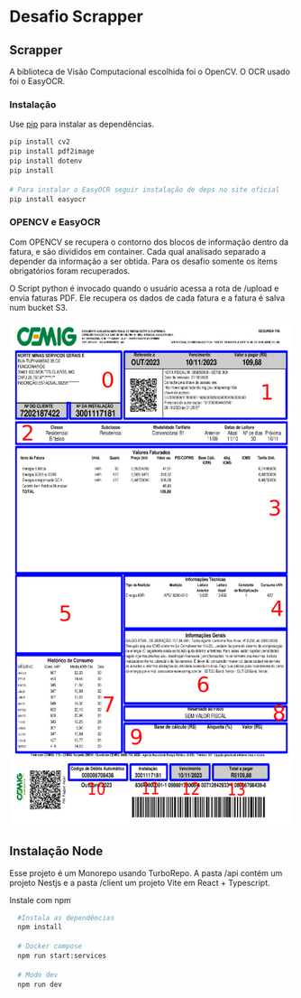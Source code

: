 # Desafio Scrapper

## Scrapper

A biblioteca de Visão Computacional escolhida foi o OpenCV. O OCR usado foi o EasyOCR.

### Instalação

Use [pip](https://pip.pypa.io/en/stable/) para instalar as dependências.

```bash
pip install cv2
pip install pdf2image
pip install dotenv
pip install

# Para instalar o EasyOCR seguir instalação de deps no site oficial
pip install easyocr
```

### OPENCV e EasyOCR

Com OPENCV se recupera o contorno dos blocos de informação dentro da fatura, e são divididos em container. Cada qual analisado separado a depender da informação a ser obtida. Para os desafio somente os items obrigatórios foram recuperados.

O Script python é invocado quando o usuário acessa a rota de /upload e envia faturas PDF. Ele recupera os dados de cada fatura e a fatura é salva num bucket S3.

![Alt text](/assets/fatura_boundaries.png)

## Instalação Node

Esse projeto é um Monorepo usando TurboRepo. A pasta /api contém um projeto Nestjs e a pasta /client um projeto Vite em React + Typescript.

Instale com npm

```bash
  #Instala as dependências
  npm install

  # Docker compose
  npm run start:services

  # Modo dev
  npm run dev
```
